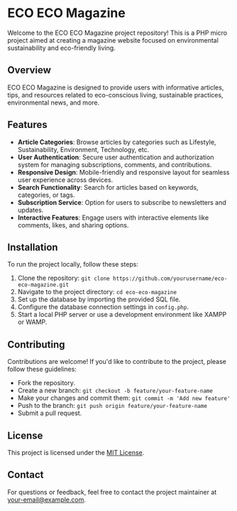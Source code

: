 # ECO ECO Magazine

Welcome to the ECO ECO Magazine project repository! This is a PHP micro project aimed at creating a magazine website focused on environmental sustainability and eco-friendly living.

## Overview

ECO ECO Magazine is designed to provide users with informative articles, tips, and resources related to eco-conscious living, sustainable practices, environmental news, and more.

## Features

- **Article Categories**: Browse articles by categories such as Lifestyle, Sustainability, Environment, Technology, etc.
- **User Authentication**: Secure user authentication and authorization system for managing subscriptions, comments, and contributions.
- **Responsive Design**: Mobile-friendly and responsive layout for seamless user experience across devices.
- **Search Functionality**: Search for articles based on keywords, categories, or tags.
- **Subscription Service**: Option for users to subscribe to newsletters and updates.
- **Interactive Features**: Engage users with interactive elements like comments, likes, and sharing options.

## Installation

To run the project locally, follow these steps:

1. Clone the repository: `git clone https://github.com/yourusername/eco-eco-magazine.git`
2. Navigate to the project directory: `cd eco-eco-magazine`
3. Set up the database by importing the provided SQL file.
4. Configure the database connection settings in `config.php`.
5. Start a local PHP server or use a development environment like XAMPP or WAMP.

## Contributing

Contributions are welcome! If you'd like to contribute to the project, please follow these guidelines:

- Fork the repository.
- Create a new branch: `git checkout -b feature/your-feature-name`
- Make your changes and commit them: `git commit -m 'Add new feature'`
- Push to the branch: `git push origin feature/your-feature-name`
- Submit a pull request.

## License

This project is licensed under the [MIT License](LICENSE).

## Contact

For questions or feedback, feel free to contact the project maintainer at [your-email@example.com](mailto:your-email@example.com).
